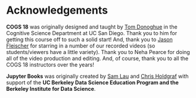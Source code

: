 # Acknowledgements

**COGS 18** was originally designed and taught by [Tom Donoghue](https://tomdonoghue.github.io/) in the Cognitive 
Science Department at UC San Diego. Thank you to him for getting this course off to such a solid start! And, thank you to [Jason Fleischer](https://jgfleischer.com/) for starring in a number of our recorded videos (so students/viewers have a little variety). Thank you to Neha Pearce for doing all of the video production and editing. And, of course, thank you to all the COGS 18 instructors over the years!


**Jupyter Books** was originally created by [Sam Lau](http://www.samlau.me/) and [Chris Holdgraf](https://predictablynoisy.com)
with support of the **UC Berkeley Data Science Education Program and the Berkeley
Institute for Data Science**.
